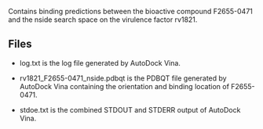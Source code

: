 Contains binding predictions between the bioactive compound F2655-0471 and the nside search space on the virulence factor rv1821.

## Files

- log.txt is the log file generated by AutoDock Vina.

- rv1821_F2655-0471_nside.pdbqt is the PDBQT file generated by AutoDock Vina containing the orientation and binding location of F2655-0471.

- stdoe.txt is the combined STDOUT and STDERR output of AutoDock Vina.

